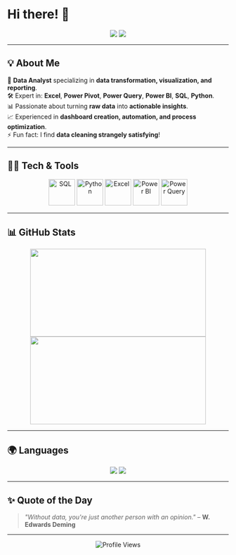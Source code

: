 # Hi there! 👋  

<p align="center">
<a href="https://www.linkedin.com/in/amr-sakr-433a8a164" target="_blank"><img src="https://img.shields.io/badge/LinkedIn-%230077B5.svg?style=for-the-badge&logo=linkedin&logoColor=white"/></a>  
<a href="mailto:amrsakrking@gmail.com"><img src="https://img.shields.io/badge/Email-D14836?style=for-the-badge&logo=gmail&logoColor=white"/></a>
</p>

---

## 💡 About Me  
💼 **Data Analyst** specializing in **data transformation, visualization, and reporting**.  
🛠 Expert in: **Excel**, **Power Pivot**, **Power Query**, **Power BI**, **SQL**, **Python**.  
📊 Passionate about turning **raw data** into **actionable insights**.  
📈 Experienced in **dashboard creation, automation, and process optimization**.  
⚡ Fun fact: I find **data cleaning strangely satisfying**!  

---

## 🧑‍💻 Tech & Tools  

<p align="center">
<img src="https://cdn.jsdelivr.net/gh/devicons/devicon/icons/microsoftsqlserver/microsoftsqlserver-plain.svg" alt="SQL" width="60" height="60"/>
<img src="https://cdn.jsdelivr.net/gh/devicons/devicon/icons/python/python-original.svg" alt="Python" width="60" height="60"/>
<img src="https://img.icons8.com/color/48/000000/microsoft-excel-2019.png" alt="Excel" width="60" height="60"/>
<img src="https://img.icons8.com/color/48/000000/power-bi.png" alt="Power BI" width="60" height="60"/>
<img src="https://img.icons8.com/fluency/48/000000/data-configuration.png" alt="Power Query" width="60" height="60"/>
</p>

---

## 📊 GitHub Stats  

<p align="center">
<img src="https://github-readme-stats.vercel.app/api?username=amrsakr93&show_icons=true&theme=radical&count_private=true&include_all_commits=true" width="400" height="200"/>
<img src="https://github-readme-streak-stats.herokuapp.com/?user=amrsakr93&theme=radical" width="400" height="200"/>
</p>

---

## 🌍 Languages  

<p align="center">
<img src="https://img.shields.io/badge/English-🇺🇸-blue?style=for-the-badge&labelColor=2E3440&color=5E81AC"/>
<img src="https://img.shields.io/badge/Arabic-🇪🇬-green?style=for-the-badge&labelColor=2E3440&color=A3BE8C"/>
</p>

---

## ✨ Quote of the Day  
> *"Without data, you're just another person with an opinion."* – **W. Edwards Deming**

---

<p align="center">
  <img src="https://komarev.com/ghpvc/?username=amrsakr93&color=blueviolet&style=flat&label=Profile+Views" alt="Profile Views"/>
</p>
